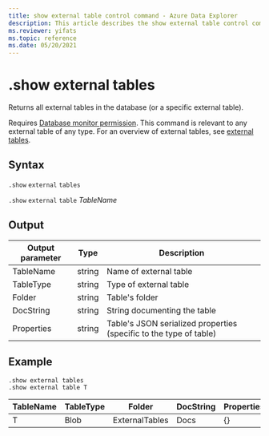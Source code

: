 ```yaml
---
title: show external table control command - Azure Data Explorer
description: This article describes the show external table control command in Azure Data Explorer 
ms.reviewer: yifats
ms.topic: reference
ms.date: 05/20/2021
---
```

# .show external tables

Returns all external tables in the database (or a specific external table).

Requires [Database monitor permission](../management/access-control/role-based-authorization.md). This command is relevant to any external table of any type. For an overview of external tables, see [external tables](../query/schema-entities/externaltables.md).

## Syntax

`.show` `external` `tables`

`.show` `external` `table` *TableName*

## Output

| Output parameter | Type   | Description                                                         |
|------------------|--------|---------------------------------------------------------------------|
| TableName        | string | Name of external table                                             |
| TableType        | string | Type of external table                                              |
| Folder           | string | Table's folder                                                     |
| DocString        | string | String documenting the table                                       |
| Properties       | string | Table's JSON serialized properties (specific to the type of table) |

## Example

```kusto
.show external tables
.show external table T
```

| TableName | TableType | Folder         | DocString | Properties |
|-----------|-----------|----------------|-----------|------------|
| T         | Blob      | ExternalTables | Docs      | {}         |

